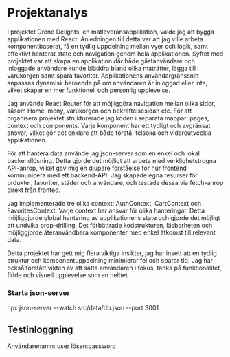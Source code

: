 # Projektanalys
I projektet Drone Delights, en matleveransapplikation, valde jag att bygga applikationen med React. Anledningen till detta var att jag ville arbeta komponentbaserat, få en tydlig uppdelning mellan vyer och logik, samt effektivt hanterat state och navigation genom hela applikationen. Syftet med projektet var att skapa en applikation där både gästanvändare och inloggade användare kunde bläddra bland olika maträtter, lägga till i varukorgen samt spara favoriter. Applikationens användargränssnitt anpassas dynamisk beroende på om användaren är inloggad eller inte, vilket skapar en mer funktionell och personlig upplevelse.

Jag använde React Router för att möjliggöra navigation mellan olika sidor, såsom Home, meny, varukorgen och bekräftelsesidan etc. För att organisera projektet strukturerade jag koden i separata mappar: pages, context och components. Varje komponent har ett tydligt och avgränsat ansvar, vilket gör det enklare att både förstå, felsöka och vidareutveckla applikationen. 

För att hantera data använde jag json-server som en enkel och lokal backendlösning. Detta gjorde det möjligt att arbeta med verklighetstrogna API-anrop, vilket gav mig en djupare förståelse för hur frontend kommunicera med ett backend-API. Jag skapade egna resurser för prdukter, favoriter, städer och användare, och testade dessa via fetch-anrop direkt från fronted. 

Jag implementerade tre olika context: AuthContext, CartContext och FavoritesContext. Varje context har ansvar för olika hanteringar. Detta möjliggjorde global hantering av applikationens state och gjorde det möjligt att undvika prop-drilling. Det förbättrade kodstrukturen, läsbarheten och möjliggjorde återanvändbara komponenter med enkel åtkomst till relevant data.

Detta projektet har gett mig flera viktiga insikter, jag har insett att en tydlig struktur och komponentuppdelning minimierar fel och sparar tid. Jag har också förstått vikten av att sätta användaren i fokus, tänka på funktionalitet, flöde och visuell upplevelse som en helhet. 

### Starta json-server
npx json-server --watch src/data/db.json --port 3001

## Testinloggning
Användarenamn: user
lösen:password